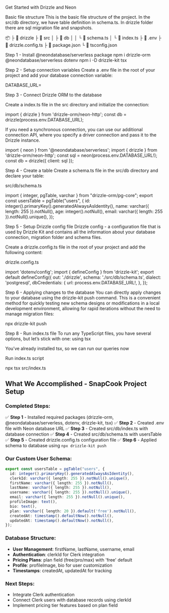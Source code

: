 Get Started with Drizzle and Neon

Basic file structure
This is the basic file structure of the project. In the src/db directory, we have table definition in schema.ts. In drizzle folder there are sql migration file and snapshots.

📦 <project root>
 ├ 📂 drizzle
 ├ 📂 src
 │   ├ 📂 db
 │   │  └ 📜 schema.ts
 │   └ 📜 index.ts
 ├ 📜 .env
 ├ 📜 drizzle.config.ts
 ├ 📜 package.json
 └ 📜 tsconfig.json


 Step 1 - Install @neondatabase/serverless package
npm i drizzle-orm @neondatabase/serverless dotenv
npm i -D drizzle-kit tsx


Step 2 - Setup connection variables
Create a .env file in the root of your project and add your database connection variable:

DATABASE_URL=


Step 3 - Connect Drizzle ORM to the database



Create a index.ts file in the src directory and initialize the connection:

import { drizzle } from 'drizzle-orm/neon-http';
const db = drizzle(process.env.DATABASE_URL);


If you need a synchronous connection, you can use our additional connection API, where you specify a driver connection and pass it to the Drizzle instance.

import { neon } from '@neondatabase/serverless';
import { drizzle } from 'drizzle-orm/neon-http';
const sql = neon(process.env.DATABASE_URL!);
const db = drizzle({ client: sql });


Step 4 - Create a table
Create a schema.ts file in the src/db directory and declare your table:

src/db/schema.ts

import { integer, pgTable, varchar } from "drizzle-orm/pg-core";
export const usersTable = pgTable("users", {
  id: integer().primaryKey().generatedAlwaysAsIdentity(),
  name: varchar({ length: 255 }).notNull(),
  age: integer().notNull(),
  email: varchar({ length: 255 }).notNull().unique(),
});


Step 5 - Setup Drizzle config file
Drizzle config - a configuration file that is used by Drizzle Kit and contains all the information about your database connection, migration folder and schema files.

Create a drizzle.config.ts file in the root of your project and add the following content:

drizzle.config.ts

import 'dotenv/config';
import { defineConfig } from 'drizzle-kit';
export default defineConfig({
  out: './drizzle',
  schema: './src/db/schema.ts',
  dialect: 'postgresql',
  dbCredentials: {
    url: process.env.DATABASE_URL!,
  },
});



Step 6 - Applying changes to the database
You can directly apply changes to your database using the drizzle-kit push command. This is a convenient method for quickly testing new schema designs or modifications in a local development environment, allowing for rapid iterations without the need to manage migration files:

npx drizzle-kit push


Step 8 - Run index.ts file
To run any TypeScript files, you have several options, but let’s stick with one: using tsx

You’ve already installed tsx, so we can run our queries now

Run index.ts script

npx tsx src/index.ts


## What We Accomplished - SnapCook Project Setup

### Completed Steps:
✅ **Step 1** - Installed required packages (drizzle-orm, @neondatabase/serverless, dotenv, drizzle-kit, tsx)
✅ **Step 2** - Created .env file with Neon database URL
✅ **Step 3** - Created src/db/index.ts with database connection
✅ **Step 4** - Created src/db/schema.ts with usersTable
✅ **Step 5** - Created drizzle.config.ts configuration file
✅ **Step 6** - Applied schema to database using `npx drizzle-kit push`

### Our Custom User Schema:
```typescript
export const usersTable = pgTable("users", {
  id: integer().primaryKey().generatedAlwaysAsIdentity(),
  clerkId: varchar({ length: 255 }).notNull().unique(),
  firstName: varchar({ length: 255 }).notNull(),
  lastName: varchar({ length: 255 }).notNull(),
  username: varchar({ length: 255 }).notNull().unique(),
  email: varchar({ length: 255 }).notNull().unique(),
  profileImage: text(),
  bio: text(),
  plan: varchar({ length: 20 }).default('free').notNull(),
  createdAt: timestamp().defaultNow().notNull(),
  updatedAt: timestamp().defaultNow().notNull(),
});
```

### Database Structure:
- **User Management**: firstName, lastName, username, email
- **Authentication**: clerkId for Clerk integration
- **Pricing Plans**: plan field (free/pro/max) with 'free' default
- **Profile**: profileImage, bio for user customization
- **Timestamps**: createdAt, updatedAt for tracking

### Next Steps:
- Integrate Clerk authentication
- Connect Clerk users with database records using clerkId
- Implement pricing tier features based on plan field


